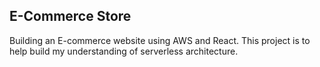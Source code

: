 ## E-Commerce Store

Building an E-commerce website using AWS and React. This project is to help build my understanding of serverless architecture.
